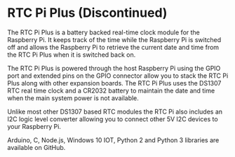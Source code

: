 <!--
---
name: RTC Pi Plus
class: board
type: rtc
formfactor: HAT
manufacturer: AB Electronics UK
description: Real-Time Clock Module for the Raspberry Pi
url: https://www.abelectronics.co.uk/p/70/rtc-pi
github: https://github.com/abelectronicsuk
schematic: https://www.abelectronics.co.uk/docs/stock/raspberrypi/rtcpi/rtcpi-schematic.pdf
buy: https://www.abelectronics.co.uk/p/70/rtc-pi
image: 'ab-rtc-pi-plus.png'
pincount: 40
eeprom: no
power:
  '1':
  '2':
ground:
  '6':
  '9':
  '14':
  '20':
  '25':
  '30':
  '34':
  '39':
pin:
  '3':
    mode: i2c
  '5':
    mode: i2c
i2c:
  '0x68':
    name: DS1307
    device: DS1307
-->
# RTC Pi Plus (Discontinued)

The RTC Pi Plus is a battery backed real-time clock module for the Raspberry Pi. It keeps track of the time while the Raspberry Pi is switched off and allows the Raspberry Pi to retrieve the current date and time from the RTC Pi Plus  when it is switched back on.

The RTC Pi Plus is powered through the host Raspberry Pi using the GPIO port and extended pins on the GPIO connector allow you to stack the RTC Pi Plus along with other expansion boards. The RTC Pi Plus uses the DS1307 RTC real time clock and a CR2032 battery to maintain the date and time when the main system power is not available.

Unlike most other DS1307 based RTC modules the RTC Pi also includes an I2C logic level converter allowing you to connect other 5V I2C devices to your Raspberry Pi.

Arduino, C, Node.js, Windows 10 IOT, Python 2 and Python 3 libraries are available on GitHub.

